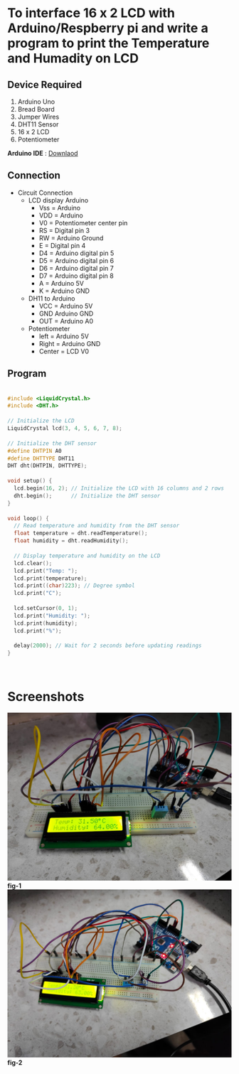 # To interface 16 x 2 LCD  with  Arduino/Respberry pi and write a program to print the Temperature and Humadity on LCD 

## Device Required
1. Arduino Uno
2. Bread Board
3. Jumper Wires
4. DHT11 Sensor 
5. 16 x 2 LCD 
6. Potentiometer  
   
**Arduino IDE** : [Downlaod](https://www.arduino.cc/en/software)


## Connection
- Circuit Connection
   - LCD display Arduino
      - Vss = Arduino
      - VDD = Arduino
      - V0 = Potentiometer center pin
      - RS = Digital pin 3
      - RW = Arduino Ground
      - E = Digital pin 4
      - D4 = Arduino digital pin 5
      - D5 = Arduino digital pin 6
      - D6 = Arduino digital pin 7
      - D7 = Arduino digital pin 8
      - A = Arduino 5V
      - K = Arduino GND
   - DH11 to Arduino
      - VCC = Arduino 5V
      - GND Arduino GND
      - OUT = Arduino A0
   - Potentiometer
      - left = Arduino 5V
      - Right = Arduino GND
      - Center = LCD V0
  
  


   
## Program
```cpp

#include <LiquidCrystal.h>
#include <DHT.h>

// Initialize the LCD
LiquidCrystal lcd(3, 4, 5, 6, 7, 8);

// Initialize the DHT sensor
#define DHTPIN A0
#define DHTTYPE DHT11
DHT dht(DHTPIN, DHTTYPE);

void setup() {
  lcd.begin(16, 2); // Initialize the LCD with 16 columns and 2 rows
  dht.begin();      // Initialize the DHT sensor
}

void loop() {
  // Read temperature and humidity from the DHT sensor
  float temperature = dht.readTemperature();
  float humidity = dht.readHumidity();

  // Display temperature and humidity on the LCD
  lcd.clear();
  lcd.print("Temp: ");
  lcd.print(temperature);
  lcd.print((char)223); // Degree symbol
  lcd.print("C");

  lcd.setCursor(0, 1);
  lcd.print("Humidity: ");
  lcd.print(humidity);
  lcd.print("%");

  delay(2000); // Wait for 2 seconds before updating readings
}




```


# Screenshots

![fig](/exp1.jpg)
**fig-1**
![fig](/exp92.jpg)
**fig-2**
